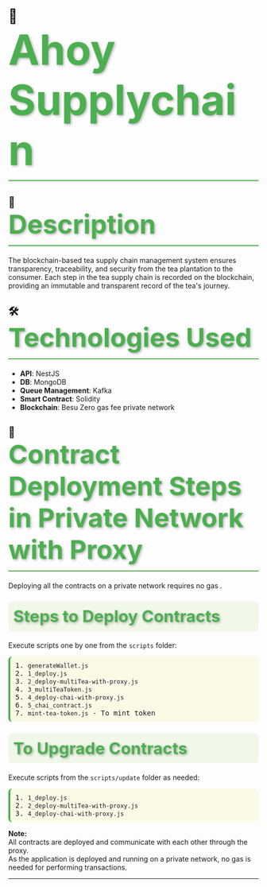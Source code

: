 # 🚀 <span style="color: #4CAF50; font-size: 3em; font-weight: bold; text-shadow: 2px 2px 5px rgba(0,0,0,0.3); border-bottom: 2px solid #4CAF50; padding-bottom: 10px; display: block; margin-bottom: 20px;">**Ahoy Supplychain**</span>


## 📜 <span style="color: #4CAF50; font-size: 2.5em; font-weight: bold; text-shadow: 2px 2px 5px rgba(0,0,0,0.3); border-bottom: 2px solid #4CAF50; padding-bottom: 10px; display: block; margin-bottom: 20px;">**Description**</span>
The blockchain-based tea supply chain management system ensures transparency, traceability, and security from the tea plantation to the consumer. Each step in the tea supply chain is recorded on the blockchain, providing an immutable and transparent record of the tea's journey.

## 🛠️ <span style="color: #4CAF50; font-size: 2.5em; font-weight: bold; text-shadow: 2px 2px 5px rgba(0,0,0,0.3); border-bottom: 2px solid #4CAF50; padding-bottom: 10px; display: block; margin-bottom: 20px;">**Technologies Used**</span>
- **API**: NestJS
- **DB**: MongoDB
- **Queue Management**: Kafka
- **Smart Contract**: Solidity
- **Blockchain**: Besu Zero gas fee private network

## 📑 <span style="color: #4CAF50; font-size: 2.5em; font-weight: bold; text-shadow: 2px 2px 5px rgba(0,0,0,0.3); border-bottom: 2px solid #4CAF50; padding-bottom: 10px; display: block; margin-bottom: 20px;">**Contract Deployment Steps in Private Network with Proxy**</span>

Deploying all the contracts on a private network requires no gas .

### <span style="color: #4CAF50; font-size: 2em; font-weight: bold; text-shadow: 2px 2px 5px rgba(0,0,0,0.3); background-color: #f1f8e9; border-radius: 8px; padding: 10px; display: block; margin-bottom: 20px;">**Steps to Deploy Contracts**</span>

Execute scripts one by one from the `scripts` folder:

<pre style="background-color: #f9fbe7; border-left: 4px solid #4CAF50; padding: 10px; border-radius: 8px;">
1. <code>generateWallet.js</code>
2. <code>1_deploy.js</code>
3. <code>2_deploy-multiTea-with-proxy.js</code>
4. <code>3_multiTeaToken.js</code>
5. <code>4_deploy-chai-with-proxy.js</code>
6. <code>5_chai_contract.js</code>
7. <code>mint-tea-token.js</code> - To mint token
</pre>

### <span style="color: #4CAF50; font-size: 2em; font-weight: bold; text-shadow: 2px 2px 5px rgba(0,0,0,0.3); background-color: #f1f8e9; border-radius: 8px; padding: 10px; display: block; margin-bottom: 20px;">**To Upgrade Contracts**</span>

Execute scripts from the `scripts/update` folder as needed:

<pre style="background-color: #f9fbe7; border-left: 4px solid #4CAF50; padding: 10px; border-radius: 8px;">
1. <code>1_deploy.js</code>
2. <code>2_deploy-multiTea-with-proxy.js</code>
3. <code>4_deploy-chai-with-proxy.js</code>
</pre>

**Note:** 
<br>All contracts are deployed and communicate with each other through the proxy. 
<br>As the application is deployed and running on a private network, no gas is needed for performing transactions.

---
